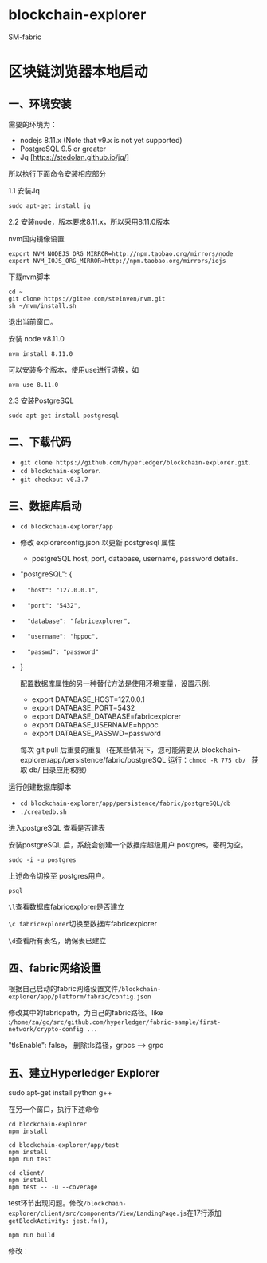 # blockchain-explorer
SM-fabric

# 区块链浏览器本地启动

## 一、环境安装

需要的环境为：

- nodejs 8.11.x (Note that v9.x is not yet supported)
- PostgreSQL 9.5 or greater
- Jq [https://stedolan.github.io/jq/]

所以执行下面命令安装相应部分

1.1 安装Jq

```
sudo apt-get install jq
```

2.2 安装node，版本要求8.11.x，所以采用8.11.0版本

nvm国内镜像设置

```
export NVM_NODEJS_ORG_MIRROR=http://npm.taobao.org/mirrors/node
export NVM_IOJS_ORG_MIRROR=http://npm.taobao.org/mirrors/iojs
```

下载nvm脚本

```
cd ~
git clone https://gitee.com/steinven/nvm.git
sh ~/nvm/install.sh
```

退出当前窗口。

安装 node v8.11.0

```
nvm install 8.11.0
```

可以安装多个版本，使用use进行切换，如

```
nvm use 8.11.0
```

2.3 安装PostgreSQL 

```
sudo apt-get install postgresql
```

## 二、下载代码

- `git clone https://github.com/hyperledger/blockchain-explorer.git`.
- `cd blockchain-explorer`.
- `git checkout v0.3.7`

## 三、数据库启动

- `cd blockchain-explorer/app`

- 修改 explorerconfig.json 以更新 postgresql 属性

  - postgreSQL host, port, database, username, password details.

- "postgreSQL": {

- ```
    "host": "127.0.0.1",
  ```

- ```
    "port": "5432",
  ```

- ```
    "database": "fabricexplorer",
  ```

- ```
    "username": "hppoc",
  ```

- ```
    "passwd": "password"
  ```

- }

  配置数据库属性的另一种替代方法是使用环境变量，设置示例:

  - export DATABASE_HOST=127.0.0.1
  - export DATABASE_PORT=5432
  - export DATABASE_DATABASE=fabricexplorer
  - export DATABASE_USERNAME=hppoc
  - export DATABASE_PASSWD=password

  每次 git pull 后重要的重复（在某些情况下，您可能需要从 blockchain-explorer/app/persistence/fabric/postgreSQL 运行：`chmod -R 775 db/ ` 获取 db/ 目录应用权限）

运行创建数据库脚本

- `cd blockchain-explorer/app/persistence/fabric/postgreSQL/db`
- `./createdb.sh`

进入postgreSQL 查看是否建表

安装postgreSQL 后，系统会创建一个数据库超级用户 postgres，密码为空。

`sudo -i -u postgres`

上述命令切换至 postgres用户。

`psql`

`\l`查看数据库fabricexplorer是否建立

`\c fabricexplorer`切换至数据库fabricexplorer

`\d`查看所有表名，确保表已建立

## 四、fabric网络设置

根据自己启动的fabric网络设置文件`/blockchain-explorer/app/platform/fabric/config.json`

修改其中的fabricpath，为自己的fabric路径。like :```/home/za/go/src/github.com/hyperledger/fabric-sample/first-network/crypto-config ...```

"tlsEnable": false，
删除tls路径，grpcs --> grpc

## 五、建立Hyperledger Explorer

sudo apt-get install python g++

在另一个窗口，执行下述命令

```
cd blockchain-explorer
npm install
```

```
cd blockchain-explorer/app/test
npm install
npm run test
```

```
cd client/
npm install
npm test -- -u --coverage
```
test环节出现问题。修改`/blockchain-explorer/client/src/components/View/LandingPage.js`在17行添加`getBlockActivity: jest.fn(),`

```
npm run build
```


修改：
